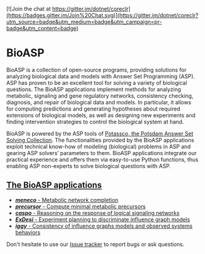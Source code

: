 [![Join the chat at https://gitter.im/dotnet/coreclr](https://badges.gitter.im/Join%20Chat.svg)](https://gitter.im/dotnet/coreclr?utm_source=badge&utm_medium=badge&utm_campaign=pr-badge&utm_content=badge)

# BioASP

BioASP is a collection of open-source programs, providing solutions for analyzing biological data and models with Answer Set Programming (ASP). ASP has proven to be an excellent tool for solving a variety of biological questions. The BioASP applications implement methods for analyzing metabolic, signaling and gene regulatory networks, consistency checking, diagnosis, and repair of biological data and models. In particular, it allows for computing predictions and generating hypotheses about required extensions of biological models, as well as designing new experiments and finding intervention strategies to control the biological system at hand.

BioASP is powered by the ASP tools of [Potassco, the Potsdam Answer Set Solving Collection](https://potassco.org/).
The functionalities provided by the BioASP applications exploit technical know-how of modeling (biological) problems in ASP and gearing ASP solvers’ parameters to them.
BioASP applications integrate our practical experience and offers them via easy-to-use Python functions, thus enabling ASP non-experts to solve biological questions with ASP.
 
## [The BioASP applications](https://bioasp.github.io/apps.html)

- [**_meneco_** - Metabolic network completion](https://bioasp.github.io/meneco)
- [**_precursor_** - Compute minimal metabolic precursors](https://bioasp.github.io/precursor)
- [**_caspo_** - Reasoning on the response of logical signaling networks](https://bioasp.github.io/caspo)
- [**_ExDesi_** - Experiment planning to discriminate influence graph models](https://bioasp.github.io/exdesi)
- [**_iggy_** - Consistency of influence graphs models and observed systems behaviors](https://bioasp.github.io/iggy)

Don't hesitate to use our [Issue tracker](https://github.com/bioasp/bioasp.github.io/issues) to report bugs or ask questions.

